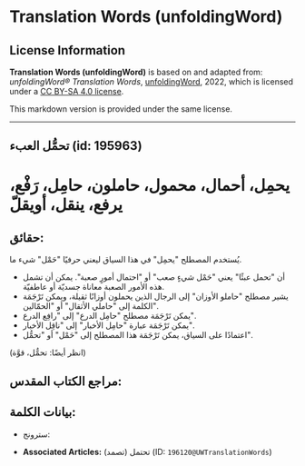 # Translation Words (unfoldingWord)

## License Information

**Translation Words (unfoldingWord)** is based on and adapted from: _unfoldingWord® Translation Words_, [unfoldingWord](https://unfoldingword.org/utw), 2022, which is licensed under a [CC BY-SA 4.0 license](https://creativecommons.org/licenses/by-sa/4.0/legalcode.en).

This markdown version is provided under the same license.



--------------------------------

## تحمُّل العبء (id: 195963)

يحمِل، أحمال، محمول، حاملون، حامِل، رَفْع، يرفع، ينقل، أويقلّ
=============================================================

حقائق:
------

يُستخدم المصطلح "يحمِل" في هذا السياق ليعني حرفيًا "حَمْل" شيء ما.

* أن "تحمل عبئًا" يعني "حَمْل شيءٍ صعب" أو "احتمال أمورٍ صعبة". يمكن أن تشمل هذه الأمور الصعبة معاناة جسديّة أو عاطفيّة.
* يشير مصطلح "حاملو الأوزان" إلى الرجال الذين يحملون أوزانًا ثقيلة، ويمكن تَرْجَمَة الكلمة إلى "حاملي الأثقال" أو "الحمّالين".
* يمكن تَرْجَمَة مصطلح "حامِل الدرع" إلى "رافِع الدرع".
* يمكن تَرْجَمَة عبارة "حامِل الأخبار" إلى "ناقِل الأخبار".
* اعتمادًا على السياق، يمكن تَرْجَمَة هذا المصطلح إلى "حَمْل" أو "تحمُّل".

(انظر أيضًا: تحمٌّل، قوَّة)

مراجع الكتاب المقدس:
--------------------

بيانات الكلمة:
--------------

* سترونج:

* **Associated Articles:** تحتمل (تصمد) (ID: `196120@UWTranslationWords`)

